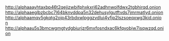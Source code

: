 http://alphaaayhtaxbp46t2qejizwbifphxkxri62adhnwolfdwx2tgbhirqd.onion
http://alphaaeglbzbcbc7l64bknvddpa5n32dehusylgutftvds7jmrmatlyd.onion
http://alphaamqv5gkqtg2ojp43rbdxwlpggzvdlui4yfjp2lszsoeqxwg3kid.onion
http://alphaau5s3bmcwgmgtydgbiurjzr6mxfosndxac6kfqyobjw7isqwzqd.onion